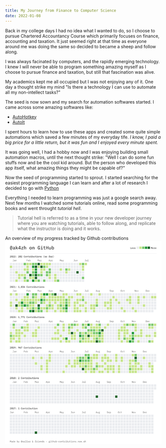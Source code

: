 ```yaml
---
title: My Journey from Finance to Computer Science
date: 2022-01-08
---
```


Back in my college days I had no idea what I wanted to do, so I choose to pursue Chartered Accountancy Course which primarily focuses on finance, accounting and taxation. It just seemed right at that time as everyone around me was doing the same so decided to became a sheep and follow along.

I was always facinated by computers, and the rapidly emerging technology.
I knew I will never be able to program something amazing myself as I choose to pursue finance and taxation, but still that fascination was alive.

My academics kept me all occupied but I was not enjoying any of it.
One day a thought strike my mind "Is there a technology I can use to  automate all my non-intellect tasks?"

The seed is now sown and my search for automation softwares started.
I came across some amazing softwares like:
- [AutoHotkey](https://www.autohotkey.com/)
- [AutoIt](https://www.autoitscript.com/site/)

I spent hours to learn how to use these apps and created some quite simple automations which saved a few minutes of my everyday tife. _I know, I paid a big price for a little return, but it was fun and I enjoyed every minute spent._

It was going well, I had a hobby now and I was enjoying building small automation macros, until the next thought strike: "Well I can do some fun stuffs now and be the cool kid around. But the person who developed this app itself, what amazing things they might be capable of?"

Now the seed of programming started to sprout. I started searching for the easiest programming language I can learn and after a lot of research I decided to go with [Python](https://www.python.org/)

Everything I needed to learn programming was just a google search away.
Next few months I watched some tutorials online, read some programming books and went throught _tutorial hell_.

> Tutorial hell is referred to as a time in your new developer journey where you are watching tutorials, able to follow along, and replicate what the instructor is doing and it works.


An overview of my progress tracked by Github contributions
![ak4zh-github-contributions](./ak4zh-contributions-light.png)
